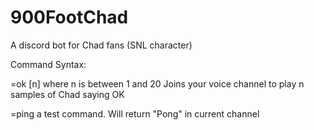 # 900FootChad
A discord bot for Chad fans (SNL character)

Command Syntax:

  =ok [n] where n is between 1 and 20
    Joins your voice channel to play n samples of Chad saying OK
  
  =ping
    a test command.  Will return "Pong" in current channel
    
    
